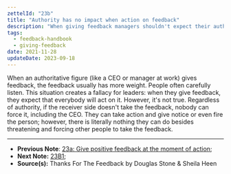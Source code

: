 ```yaml
---
zettelId: "23b"
title: "Authority has no impact when action on feedback"
description: "When giving feedback managers shouldn't expect their authority's effect on action"
tags:
  - feedback-handbook
  - giving-feedback
date: 2021-11-28
updateDate: 2023-09-18
---
```


When an authoritative figure (like a CEO or manager at work) gives feedback, the feedback usually has more weight. People often carefully listen. This situation creates a fallacy for leaders: when they give feedback, they expect that everybody will act on it. However, it's not true. Regardless of authority, if the receiver side doesn't take the feedback, nobody can force it, including the CEO. They can take action and give notice or even fire the person; however, there is literally nothing they can do besides threatening and forcing other people to take the feedback.

---

- **Previous Note**: [23a: Give positive feedback at the moment of action](/notes/23a/);
- **Next Note:** [23B1](/notes/23b1/);
- **Source(s):** Thanks For The Feedback by Douglas Stone & Sheila Heen
